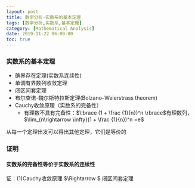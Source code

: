 ```yaml
---
layout: post
title: 数学分析-实数系的基本定理
tags: [数学分析,实数系,基本定理]
category: [Mathematical Analysis]
date: 2019-11-22 06:00:00
toc: true
---
```


### 实数系的基本定理

- 确界存在定理(实数系连续性)
- 单调有界数列收敛定理
- 闭区间套定理
- 布尔查诺-魏尔斯特拉斯定理(Bolzano–Weierstrass theorem)
- Cauchy收敛原理（实数系的完备性）
  - 有理数不具有完备性：$\lbrace (1 + \frac {1}{n})^n \rbrace$有理数列，$\lim_{n\rightarrow \infty}(1 + \frac {1}{n})^n =e$

从每一个定理出发可以得出其他定理，它们是等价的

### 证明

#### 实数系的完备性等价于实数系的连续性

证：(1)Cauchy收敛原理 $\Rightarrow $ 闭区间套定理